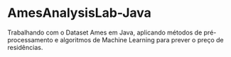 # AmesAnalysisLab-Java
Trabalhando com o Dataset Ames em Java, aplicando métodos de pré-processamento e algoritmos de Machine Learning para prever o preço de residências.
